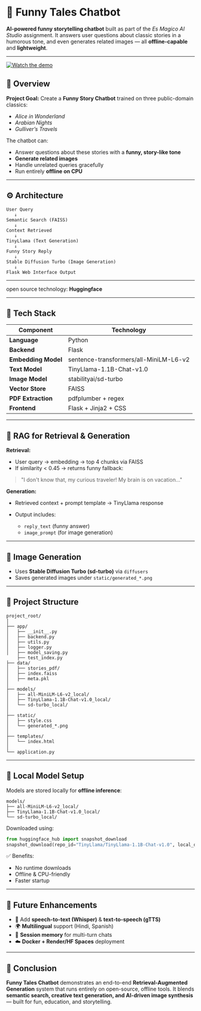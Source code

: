 # 🤖 Funny Tales Chatbot

**AI-powered funny storytelling chatbot** built as part of the *Es Magico AI Studio* assignment.
It answers user questions about classic stories in a humorous tone, and even generates related images — all **offline-capable** and **lightweight**.

---
[![Watch the demo](https://img.shields.io/badge/🌌-Watch%20Demo-red)](https://vimeo.com/1130448114?fl=ip&fe=ec)

## 🧠 Overview

**Project Goal:**
Create a **Funny Story Chatbot** trained on three public-domain classics:

* *Alice in Wonderland*
* *Arabian Nights*
* *Gulliver’s Travels*

The chatbot can:

* Answer questions about these stories with a **funny, story-like tone**
* **Generate related images**
* Handle unrelated queries gracefully
* Run entirely **offline on CPU**

---

## ⚙️ Architecture

```
User Query
   ↓
Semantic Search (FAISS)
   ↓
Context Retrieved
   ↓
TinyLlama (Text Generation)
   ↓
Funny Story Reply
   ↓
Stable Diffusion Turbo (Image Generation)
   ↓
Flask Web Interface Output
```
--- 
open source technology: **Huggingface**

---

## 🧩 Tech Stack

| Component           | Technology                             |                                                
| ------------------- | -------------------------------------- | 
| **Language**        | Python                                 |
| **Backend**         | Flask                                  |
| **Embedding Model** | sentence-transformers/all-MiniLM-L6-v2 | 
| **Text Model**      | TinyLlama-1.1B-Chat-v1.0               | 
| **Image Model**     | stabilityai/sd-turbo                   | 
| **Vector Store**    | FAISS                                  | 
| **PDF Extraction**  | pdfplumber + regex                     | 
| **Frontend**        | Flask + Jinja2 + CSS                   | 

---


## 🧠 RAG for Retrieval & Generation

**Retrieval:**

* User query → embedding → top 4 chunks via FAISS
* If similarity < 0.45 → returns funny fallback:

> "I don't know that, my curious traveler! My brain is on vacation…"

**Generation:**

* Retrieved context + prompt template → TinyLlama response
* Output includes:

  * `reply_text` (funny answer)
  * `image_prompt` (for image generation)

---

## 🎨 Image Generation

* Uses **Stable Diffusion Turbo (sd-turbo)** via `diffusers`
* Saves generated images under `static/generated_*.png`

---

## 🧰 Project Structure

```
project_root/
│
├── app/
│   ├── __init__.py
│   ├── backend.py
│   ├── utils.py
│   ├── logger.py
│   ├── model_saving.py
    ├── test_index.py
├── data/
│   ├── stories_pdf/
│   ├── index.faiss
│   ├── meta.pkl
│
├── models/
│   ├── all-MiniLM-L6-v2_local/
│   ├── TinyLlama-1.1B-Chat-v1.0_local/
│   └── sd-turbo_local/
│
├── static/
│   ├── style.css
│   └── generated_*.png
│
├── templates/
│   └── index.html
│
└── application.py
```

---

## 🧮 Local Model Setup

Models are stored locally for **offline inference**:

```
models/
├── all-MiniLM-L6-v2_local/
├── TinyLlama-1.1B-Chat-v1.0_local/
└── sd-turbo_local/
```

Downloaded using:

```python
from huggingface_hub import snapshot_download
snapshot_download(repo_id="TinyLlama/TinyLlama-1.1B-Chat-v1.0", local_dir="models/TinyLlama-1.1B-Chat-v1.0_local")
```

✅ Benefits:

* No runtime downloads
* Offline & CPU-friendly
* Faster startup


---

## 🚀 Future Enhancements

* 🎤 Add **speech-to-text (Whisper)** & **text-to-speech (gTTS)**
* 🌍 **Multilingual** support (Hindi, Spanish)
* 💬 **Session memory** for multi-turn chats
* ☁️ **Docker + Render/HF Spaces** deployment

---

## 🏁 Conclusion

**Funny Tales Chatbot** demonstrates an end-to-end **Retrieval-Augmented Generation** system that runs entirely on open-source, offline tools.
It blends **semantic search, creative text generation, and AI-driven image synthesis** — built for fun, education, and storytelling.
